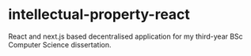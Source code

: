 # intellectual-property-react
React and next.js based decentralised application for my third-year BSc Computer Science dissertation.
